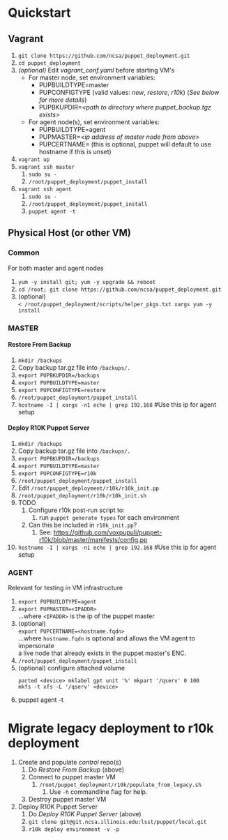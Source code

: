 # Quickstart

## Vagrant
1. `git clone https://github.com/ncsa/puppet_deployment.git`
1. `cd puppet_deployment`
1. _(optional)_ Edit _vagrant_conf.yaml_ before starting VM's
   * For master node, set environment variables:
     * PUPBUILDTYPE=master
     * PUPCONFIGTYPE (valid values: _new_, _restore_, _r10k_) (_See below for more details_)
     * PUPBKUPDIR=_\<path to directory where puppet_backup.tgz exists\>_
   * For agent node(s), set environment variables:
     * PUPBUILDTYPE=agent
     * PUPMASTER=_\<ip address of master node from above\>_
     * PUPCERTNAME=_<override hostname if desired>_ (this is optional, puppet will default to use hostname if this is unset)
1. `vagrant up`
1. `vagrant ssh master`
   1. `sudo su -`
   1. `/root/puppet_deployment/puppet_install`
1. `vagrant ssh agent`
   1. `sudo su -`
   1. `/root/puppet_deployment/puppet_install`
   1. `puppet agent -t`


## Physical Host (or other VM)
### Common
For both master and agent nodes
1. `yum -y install git; yum -y upgrade && reboot`
1. `cd /root; git clone https://github.com/ncsa/puppet_deployment.git`
1. (optional) \
   `< /root/puppet_deployment/scripts/helper_pkgs.txt xargs yum -y install`
### MASTER
#### Restore From Backup
1. `mkdir /backups`
1. Copy backup tar.gz file into `/backups/.`
1. `export PUPBKUPDIR=/backups`
1. `export PUPBUILDTYPE=master`
1. `export PUPCONFIGTYPE=restore`
1. `/root/puppet_deployment/puppet_install`
1. `hostname -I | xargs -n1 echo | grep 192.168` #Use this ip for agent setup
#### Deploy R10K Puppet Server
1. `mkdir /backups`
1. Copy backup tar.gz file into `/backups/.`
1. `export PUPBKUPDIR=/backups`
1. `export PUPBUILDTYPE=master`
1. `export PUPCONFIGTYPE=r10k`
1. `/root/puppet_deployment/puppet_install`
1. Edit `/root/puppet_deployment/r10k/r10k_init.pp`
1. `/root/puppet_deployment/r10k/r10k_init.sh`
1. TODO
   1. Configure r10k post-run script to:
      1. run `puppet generate types` for each environment
   1. Can this be included in `r10k_init.pp`?
      1. See: https://github.com/voxpupuli/puppet-r10k/blob/master/manifests/config.pp
1. `hostname -I | xargs -n1 echo | grep 192.168` #Use this ip for agent setup
### AGENT
Relevant for testing in VM infrastructure
1. `export PUPBUILDTYPE=agent`
1. `export PUPMASTER=<IPADDR>` \
    ...where `<IPADDR>` is the ip of the puppet master
1. (optional) \
   `export PUPCERTNAME=<hostname.fqdn>` \
    ...where `hostname.fqdn` is optional and allows the VM agent to impersonate \
       a live node that already exists in the puppet master's ENC.
1. `/root/puppet_deployment/puppet_install`
1. (optional) configure attached volume
   ```
   parted <device> mklabel gpt unit '%' mkpart '/qserv' 0 100
   mkfs -t xfs -L '/qserv' <device>
   ```
1. puppet agent -t

# Migrate legacy deployment to r10k deployment
1. Create and populate _control_ repo(s)
   1. Do _Restore From Backup_ (above)
   1. Connect to puppet master VM
      1. `/root/puppet_deployment/r10k/populate_from_legacy.sh`
         1. Use `-h` commandline flag for help.
   1. Destroy puppet master VM
1. Deploy R10K Puppet Server
   1. Do _Deploy R10K Puppet Server_ (above)
   1. `git clone git@git.ncsa.illinois.edu:lsst/puppet/local.git`
   1. `r10k deploy environment -v -p`

